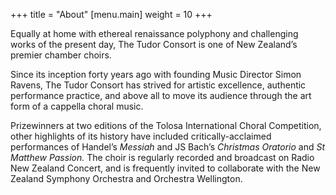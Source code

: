 +++
title = "About"
[menu.main]
  weight = 10
+++

Equally at home with ethereal renaissance polyphony and challenging works of the present day, The Tudor Consort is one of New Zealand’s premier chamber choirs.

Since its inception forty years ago with founding Music Director Simon Ravens, The Tudor Consort has strived for artistic excellence, authentic performance practice, and above all to move its audience through the art form of a cappella choral music.

Prizewinners at two editions of the Tolosa International Choral Competition, other highlights of its history have included critically-acclaimed performances of Handel’s _Messiah_ and JS Bach’s _Christmas Oratorio_ and _St Matthew Passion._ The choir is regularly recorded and broadcast on Radio New Zealand Concert, and is frequently invited to collaborate with the New Zealand Symphony Orchestra and Orchestra Wellington.
